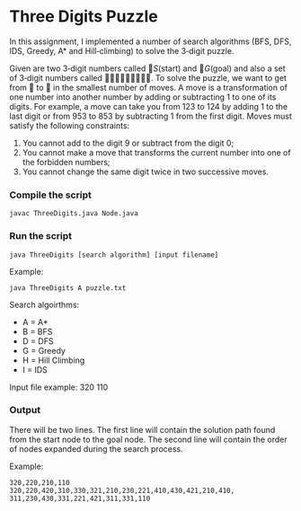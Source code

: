 # Three Digits Puzzle

In this assignment, I implemented a number of search algorithms (BFS, DFS, IDS, Greedy, A* and Hill‐climbing) to solve the 3‐digit puzzle.

Given are two 3‐digit numbers called 􏰀*S*(start) and 􏰁*G*(goal) and also a set of 3‐digit numbers called 􏰂􏰃􏰄􏰅􏰆􏰇􏰇􏰈􏰉. To solve the puzzle, we want to get from 􏰀 to 􏰁 in the smallest number of moves. A move is a transformation of one number into another number by adding or subtracting 1 to one of its digits. For example, a move can take you from 123 to 124 by adding 1 to the last digit or from 953 to 853 by subtracting 1 from the first digit. Moves must satisfy the following constraints:
1. You cannot add to the digit 9 or subtract from the digit 0;
2. You cannot make a move that transforms the current number into one of the forbidden
numbers;
3. You cannot change the same digit twice in two successive moves.


### Compile the script
```
javac ThreeDigits.java Node.java
```

### Run the script
```
java ThreeDigits [search algorithm] [input filename]
```

Example:
```
java ThreeDigits A puzzle.txt
```

Search algoirthms:
* A = A*
* B = BFS
* D = DFS
* G = Greedy
* H = Hill Climbing
* I = IDS

Input file example:
320
110

### Output
There will be two lines. The first line will contain the solution path found from the start node to the goal node.
The second line will contain the order of nodes expanded during the search process.

Example:
```
320,220,210,110
320,220,420,310,330,321,210,230,221,410,430,421,210,410,
311,230,430,331,221,421,311,331,110
```